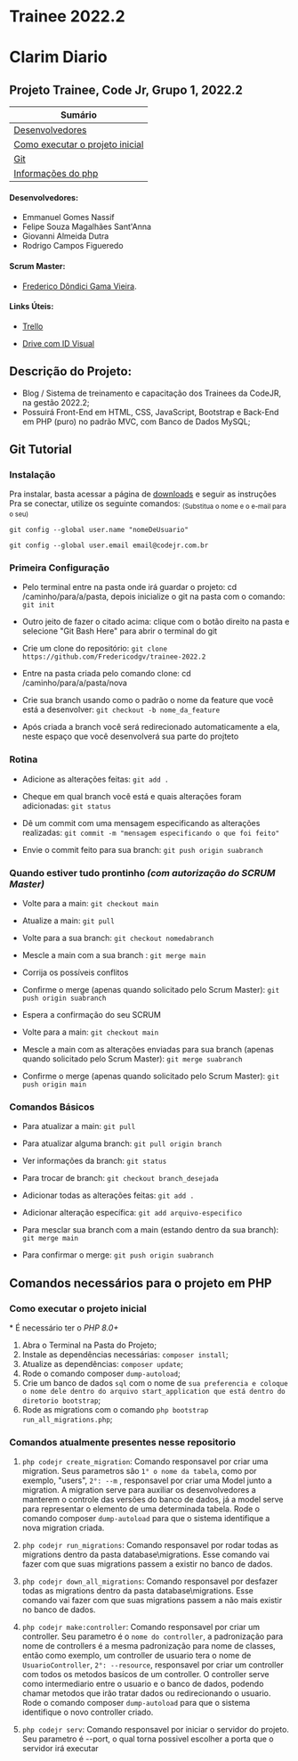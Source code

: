 # **Trainee 2022.2**

# **Clarim Diario**

## **Projeto Trainee, Code Jr, Grupo 1, 2022.2**

| **Sumário** |
|-------------|
| [Desenvolvedores](#Desenvolvedores) |
| [Como executar o projeto inicial](#Descrição-do-Projeto) |
| [Git](#Git-tutorial) |
| [Informações do php](#Comandos-necessários-para-o-projeto-em-PHP) |

#### Desenvolvedores:

* Emmanuel Gomes Nassif
* Felipe Souza Magalhães Sant'Anna
* Giovanni Almeida Dutra
* Rodrigo Campos Figueredo


#### Scrum Master:

* [Frederico Dôndici Gama Vieira](https://github.com/Fredericodgv).

#### Links Úteis:

* [Trello](https://trello.com/invite/b/xaJykNcK/cf7834b862790b0f9ca9a69674baf1c4/clarim-diario)

* [Drive com ID Visual](https://drive.google.com/drive/folders/1UYYd7b9ObPhvJ7TS7LcQaQ_OYhJBeO84?usp=sharing)



## Descrição do Projeto:

* Blog / Sistema de treinamento e capacitação dos Trainees da CodeJR, na gestão 2022.2;
* Possuirá Front-End em HTML, CSS, JavaScript, Bootstrap e Back-End em PHP (puro) no padrão MVC, com Banco de Dados MySQL;





## Git Tutorial

### Instalação

Pra instalar, basta acessar a página de [downloads](https://git-scm.com/downloads) e seguir as instruções\
Pra se conectar, utilize os seguinte comandos: <sub>(Substitua o nome e o e-mail para o seu)<sub/>
```
git config --global user.name "nomeDeUsuario"
```
```
git config --global user.email email@codejr.com.br
```



### Primeira Configuração

* Pelo terminal entre na pasta onde irá guardar o projeto: cd /caminho/para/a/pasta, depois inicialize o git na pasta com o comando: `git init`

* Outro jeito de fazer o citado acima: clique com o botão direito na pasta e selecione "Git Bash Here" para abrir o terminal do git

* Crie um clone do repositório: `git clone https://github.com/Fredericodgv/trainee-2022.2`

* Entre na pasta criada pelo comando clone: cd /caminho/para/a/pasta/nova

* Crie sua branch usando como o padrão o nome da feature que você está a desenvolver: `git checkout -b nome_da_feature`

* Após criada a branch você será redirecionado automaticamente a ela, neste espaço que você desenvolverá sua parte do projteto




### Rotina

* Adicione as alterações feitas: `git add .`

* Cheque em qual branch você está e quais alterações foram adicionadas: `git status`

* Dê um commit com uma mensagem especificando as alterações realizadas: `git commit -m "mensagem especificando o que foi feito"`

* Envie o commit feito para sua branch: `git push origin suabranch`



### Quando estiver tudo prontinho *(com autorização do SCRUM Master)*

* Volte para a main: `git checkout main`

* Atualize a main: `git pull`

* Volte para a sua branch: `git checkout nomedabranch`

* Mescle a main com a sua branch : `git merge main`

* Corrija os possíveis conflitos

* Confirme o merge (apenas quando solicitado pelo Scrum Master): `git push origin suabranch`

* Espera a confirmação do seu SCRUM

* Volte para a main: `git checkout main`

* Mescle a main com as alterações enviadas para sua branch (apenas quando solicitado pelo Scrum Master): `git merge suabranch`

* Confirme o merge (apenas quando solicitado pelo Scrum Master): `git push origin main`



### Comandos Básicos

* Para atualizar a main: `git pull`

* Para atualizar alguma branch: `git pull origin branch`

* Ver informações da branch: `git status`

* Para trocar de branch: `git checkout branch_desejada`

* Adicionar todas as alterações feitas: `git add .`

* Adicionar alteração específica: `git add arquivo-especifico`

* Para mesclar sua branch com a main (estando dentro da sua branch): `git merge main`

* Para confirmar o merge: `git push origin suabranch`


## Comandos necessários para o projeto em PHP

### Como executar o projeto inicial
\* É necessário ter o _PHP 8.0+_
1. Abra o Terminal na Pasta do Projeto;
2. Instale as dependências necessárias: `composer install`;
3. Atualize as dependências: `composer update`;
4. Rode o comando composer `dump-autoload`;
5. Crie um banco de dados `sql` com o nome de `sua preferencia e coloque o nome dele dentro do arquivo start_application que está dentro do diretorio bootstrap`;
6. Rode as migrations com o comando `php bootstrap run_all_migrations.php`;

### Comandos atualmente presentes nesse repositorio
1. `php codejr create_migration`: Comando responsavel por criar uma migration. Seus parametros são `1° o nome da tabela`, como por exemplo, "users", `2°: --m` , responsavel por criar uma Model junto a migration. A migration serve para auxiliar os desenvolvedores a manterem o controle das versões do banco de dados, já a model serve para representar o elemento de uma determinada tabela. Rode o comando composer `dump-autoload` para que o sistema identifique a nova migration criada.

2. `php codejr run_migrations`: Comando responsavel por rodar todas as migrations dentro da pasta database\migrations. Esse comando vai fazer com que suas migrations passem a existir no banco de dados.

3. `php codejr down_all_migrations`: Comando responsavel por desfazer todas as migrations dentro da pasta database\migrations. Esse comando vai fazer com que suas migrations passem a não mais existir no banco de dados.

4. `php codejr make:controller`: Comando responsavel por criar um controller. Seu parametro é o `nome do controller`, a padronização para nome de controllers é a mesma padronização para nome de classes, então como exemplo, um controller de usuario tera o nome de `UsuarioController`, `2°: --resource`, responsavel por criar um controller com todos os metodos basícos de um controller. O controller serve como intermediario entre o usuario e o banco de dados, podendo chamar metodos que irão tratar dados ou redirecionando o usuario. Rode o comando composer `dump-autoload` para que o sistema identifique o novo controller criado.

5. `php codejr serv`: Comando responsavel por iniciar o servidor do projeto. Seu parametro é --port, o qual torna possivel escolher a porta que o servidor irá executar